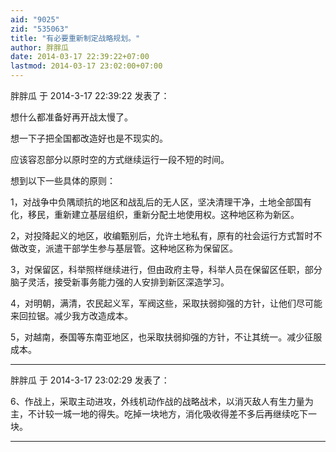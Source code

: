 ```yaml
---
aid: "9025"
zid: "535063"
title: "有必要重新制定战略规划。"
author: 胖胖瓜
date: 2014-03-17 22:39:22+07:00
lastmod: 2014-03-17 23:02:00+07:00
---
```


胖胖瓜 于 2014-3-17 22:39:22 发表了：

想什么都准备好再开战太慢了。

想一下子把全国都改造好也是不现实的。

应该容忍部分以原时空的方式继续运行一段不短的时间。

想到以下一些具体的原则：

1，对战争中负隅顽抗的地区和战乱后的无人区，坚决清理干净，土地全部国有化，移民，重新建立基层组织，重新分配土地使用权。这种地区称为新区。

2，对投降起义的地区，收编甄别后，允许土地私有，原有的社会运行方式暂时不做改变，派遣干部学生参与基层管。这种地区称为保留区。

3，对保留区，科举照样继续进行，但由政府主导，科举人员在保留区任职，部分脑子灵活，接受新事务能力强的人安排到新区深造学习。

4，对明朝，满清，农民起义军，军阀这些，采取扶弱抑强的方针，让他们尽可能来回拉锯。减少我方改造成本。

5，对越南，泰国等东南亚地区，也采取扶弱抑强的方针，不让其统一。减少征服成本。

---

胖胖瓜 于 2014-3-17 23:02:29 发表了：

6、作战上，采取主动进攻，外线机动作战的战略战术，以消灭敌人有生力量为主，不计较一城一地的得失。吃掉一块地方，消化吸收得差不多后再继续吃下一块。

---
